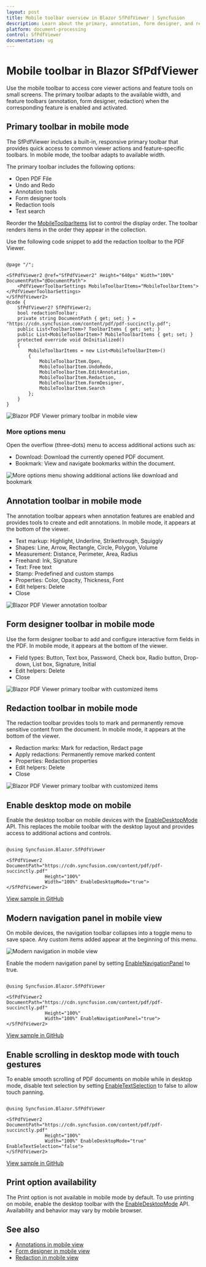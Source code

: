 ```yaml
---
layout: post
title: Mobile toolbar overview in Blazor SfPdfViewer | Syncfusion
description: Learn about the primary, annotation, form designer, and redaction toolbars in the Syncfusion Blazor SfPdfViewer component in mobile mode.
platform: document-processing
control: SfPdfViewer
documentation: ug
---
```


# Mobile toolbar in Blazor SfPdfViewer

Use the mobile toolbar to access core viewer actions and feature tools on small screens. The primary toolbar adapts to the available width, and feature toolbars (annotation, form designer, redaction) when the corresponding feature is enabled and activated.

## Primary toolbar in mobile mode

The SfPdfViewer includes a built-in, responsive primary toolbar that provides quick access to common viewer actions and feature-specific toolbars. In mobile mode, the toolbar adapts to available width.

The primary toolbar includes the following options:

* Open PDF File
* Undo and Redo
* Annotation tools
* Form designer tools
* Redaction tools
* Text search

Reorder the [MobileToolbarItems](https://help.syncfusion.com/cr/blazor/Syncfusion.Blazor.SfPdfViewer.PdfViewerToolbarSettings.html#Syncfusion_Blazor_SfPdfViewer_PdfViewerToolbarSettings_MobileToolbarItems) list to control the display order. The toolbar renders items in the order they appear in the collection.

Use the following code snippet to add the redaction toolbar to the PDF Viewer.

```cshtml

@page "/";

<SfPdfViewer2 @ref="SfPdfViewer2" Height="640px" Width="100%" DocumentPath="@DocumentPath">
    <PdfViewerToolbarSettings MobileToolbarItems="MobileToolbarItems"></PdfViewerToolbarSettings>
</SfPdfViewer2>
@code {
    SfPdfViewer2? SfPdfViewer2;
    bool redactionToolbar;
    private string DocumentPath { get; set; } = "https://cdn.syncfusion.com/content/pdf/pdf-succinctly.pdf";
    public List<ToolbarItem>? ToolbarItems { get; set; }
    public List<MobileToolbarItem>? MobileToolbarItems { get; set; }
    protected override void OnInitialized()
    {
        MobileToolbarItems = new List<MobileToolbarItem>()
        {
            MobileToolbarItem.Open,
            MobileToolbarItem.UndoRedo,
            MobileToolbarItem.EditAnnotation,
            MobileToolbarItem.Redaction,
            MobileToolbarItem.FormDesigner,
            MobileToolbarItem.Search
        };
    }
}

```

![Blazor PDF Viewer primary toolbar in mobile view](../images/primary-toolbar-mobile-view.png)

### More options menu

Open the overflow (three-dots) menu to access additional actions such as:

- Download: Download the currently opened PDF document.
- Bookmark: View and navigate bookmarks within the document.

![More options menu showing additional actions like download and bookmark](../images/more-options.png)

## Annotation toolbar in mobile mode

The annotation toolbar appears when annotation features are enabled and provides tools to create and edit annotations. In mobile mode, it appears at the bottom of the viewer.

* Text markup: Highlight, Underline, Strikethrough, Squiggly
* Shapes: Line, Arrow, Rectangle, Circle, Polygon, Volume
* Measurement: Distance, Perimeter, Area, Radius
* Freehand: Ink, Signature
* Text: Free text
* Stamp: Predefined and custom stamps
* Properties: Color, Opacity, Thickness, Font
* Edit helpers: Delete
* Close

![Blazor PDF Viewer annotation toolbar](../images/annotation-toolbar-mobile-view.png)

## Form designer toolbar in mobile mode

Use the form designer toolbar to add and configure interactive form fields in the PDF. In mobile mode, it appears at the bottom of the viewer.

* Field types: Button, Text box, Password, Check box, Radio button, Drop-down, List box, Signature, Initial
* Edit helpers: Delete
* Close

![Blazor PDF Viewer primary toolbar with customized items](../images/form-designer-toolbar-mobile-view.png)

## Redaction toolbar in mobile mode

The redaction toolbar provides tools to mark and permanently remove sensitive content from the document. In mobile mode, it appears at the bottom of the viewer.

* Redaction marks: Mark for redaction, Redact page
* Apply redactions: Permanently remove marked content
* Properties: Redaction properties
* Edit helpers: Delete
* Close

![Blazor PDF Viewer primary toolbar with customized items](../images/mobile-redaction-toolbar.png)

## Enable desktop mode on mobile

Enable the desktop toolbar on mobile devices with the [EnableDesktopMode](https://help.syncfusion.com/cr/blazor/Syncfusion.Blazor.SfPdfViewer.PdfViewerBase.html#Syncfusion_Blazor_SfPdfViewer_PdfViewerBase_EnableDesktopMode) API. This replaces the mobile toolbar with the desktop layout and provides access to additional actions and controls.

```cshtml

@using Syncfusion.Blazor.SfPdfViewer

<SfPdfViewer2 DocumentPath="https://cdn.syncfusion.com/content/pdf/pdf-succinctly.pdf"
              Height="100%"
              Width="100%" EnableDesktopMode="true">
</SfPdfViewer2>

```

[View sample in GitHub](https://github.com/SyncfusionExamples/blazor-pdf-viewer-examples/tree/master/Toolbar)

## Modern navigation panel in mobile view

On mobile devices, the navigation toolbar collapses into a toggle menu to save space. Any custom items added appear at the beginning of this menu.

![Modern navigation in mobile view](../images/modern-navigation-mobile.png)

Enable the modern navigation panel by setting [EnableNavigationPanel](https://help.syncfusion.com/cr/blazor/Syncfusion.Blazor.SfPdfViewer.PdfViewerBase.html#Syncfusion_Blazor_SfPdfViewer_PdfViewerBase_EnableNavigationPanel) to true.

```cshtml

@using Syncfusion.Blazor.SfPdfViewer

<SfPdfViewer2 DocumentPath="https://cdn.syncfusion.com/content/pdf/pdf-succinctly.pdf"
              Height="100%"
              Width="100%" EnableNavigationPanel="true">
</SfPdfViewer2>

```

[View sample in GitHub](https://github.com/SyncfusionExamples/blazor-pdf-viewer-examples/tree/master/Toolbar)

## Enable scrolling in desktop mode with touch gestures

To enable smooth scrolling of PDF documents on mobile while in desktop mode, disable text selection by setting [EnableTextSelection](https://help.syncfusion.com/cr/blazor/Syncfusion.Blazor.SfPdfViewer.PdfViewerBase.html#Syncfusion_Blazor_SfPdfViewer_PdfViewerBase_EnableTextSelection) to false to allow touch panning.

```cshtml

@using Syncfusion.Blazor.SfPdfViewer

<SfPdfViewer2 DocumentPath="https://cdn.syncfusion.com/content/pdf/pdf-succinctly.pdf"
              Height="100%"
              Width="100%" EnableDesktopMode="true" EnableTextSelection="false">
</SfPdfViewer2>

```

[View sample in GitHub](https://github.com/SyncfusionExamples/blazor-pdf-viewer-examples/tree/master/Toolbar)

## Print option availability

The Print option is not available in mobile mode by default. To use printing on mobile, enable the desktop toolbar with the [EnableDesktopMode](https://help.syncfusion.com/cr/blazor/Syncfusion.Blazor.SfPdfViewer.PdfViewerBase.html#Syncfusion_Blazor_SfPdfViewer_PdfViewerBase_EnableDesktopMode) API. Availability and behavior may vary by mobile browser.

## See also

- [Annotations in mobile view](../annotation/annotations-in-mobile-view)
- [Form designer in mobile view](../form-designer/form-designer-in-mobile-view)
- [Redaction in mobile view](../redaction/mobile-view)